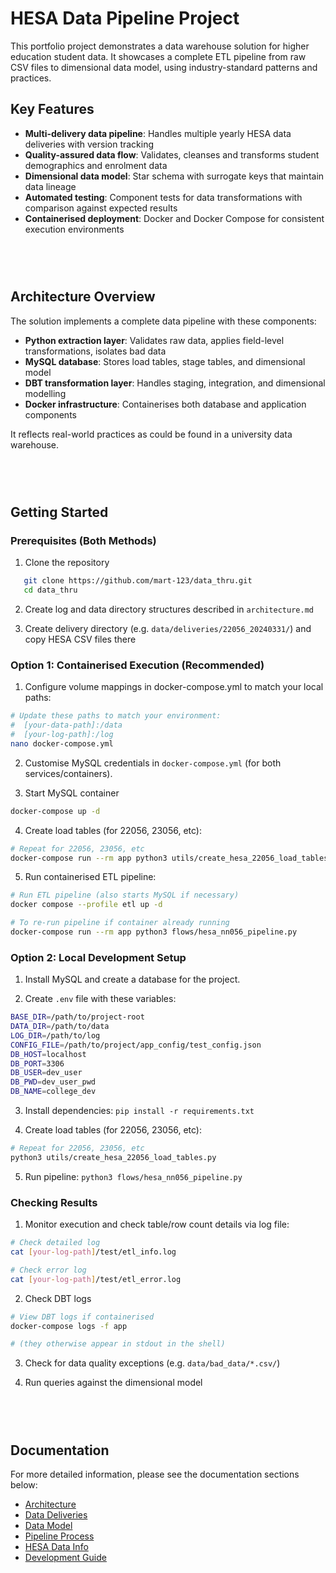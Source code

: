 # HESA Data Pipeline Project

This portfolio project demonstrates a data warehouse solution for higher education student data. It showcases a complete ETL pipeline from raw CSV files to dimensional data model, using industry-standard patterns and practices.

## Key Features
- **Multi-delivery data pipeline**: Handles multiple yearly HESA data deliveries with version tracking
- **Quality-assured data flow**: Validates, cleanses and transforms student demographics and enrolment data
- **Dimensional data model**: Star schema with surrogate keys that maintain data lineage
- **Automated testing**: Component tests for data transformations with comparison against expected results
- **Containerised deployment**: Docker and Docker Compose for consistent execution environments


<div style="margin: 2em 0; min-height: 30px;"></div>


## Architecture Overview
The solution implements a complete data pipeline with these components:

- **Python extraction layer**: Validates raw data, applies field-level transformations, isolates bad data
- **MySQL database**: Stores load tables, stage tables, and dimensional model
- **DBT transformation layer**: Handles staging, integration, and dimensional modelling
- **Docker infrastructure**: Containerises both database and application components

It reflects real-world practices as could be found in a university data warehouse.


<div style="margin: 2em 0; min-height: 30px;"></div>


## Getting Started

### Prerequisites (Both Methods)
1. Clone the repository
```bash
   git clone https://github.com/mart-123/data_thru.git
   cd data_thru
```

2. Create log and data directory structures described in `architecture.md`

3. Create delivery directory (e.g. `data/deliveries/22056_20240331/`) and copy HESA CSV files there


### Option 1: Containerised Execution (Recommended)

1. Configure volume mappings in docker-compose.yml to match your local paths:
```bash
# Update these paths to match your environment:
#  [your-data-path]:/data
#  [your-log-path]:/log
nano docker-compose.yml
```

2. Customise MySQL credentials in `docker-compose.yml` (for both services/containers).

3. Start MySQL container
```bash
docker-compose up -d
```

4. Create load tables (for 22056, 23056, etc):
```bash
# Repeat for 22056, 23056, etc
docker-compose run --rm app python3 utils/create_hesa_22056_load_tables.py
```

5. Run containerised ETL pipeline: 
```bash
# Run ETL pipeline (also starts MySQL if necessary)
docker compose --profile etl up -d

# To re-run pipeline if container already running
docker-compose run --rm app python3 flows/hesa_nn056_pipeline.py
```


### Option 2: Local Development Setup

1. Install MySQL and create a database for the project.

2. Create `.env` file with these variables:
```bash
BASE_DIR=/path/to/project-root
DATA_DIR=/path/to/data
LOG_DIR=/path/to/log
CONFIG_FILE=/path/to/project/app_config/test_config.json
DB_HOST=localhost
DB_PORT=3306
DB_USER=dev_user
DB_PWD=dev_user_pwd
DB_NAME=college_dev
```

3. Install dependencies: `pip install -r requirements.txt`

4. Create load tables (for 22056, 23056, etc):
```bash
# Repeat for 22056, 23056, etc
python3 utils/create_hesa_22056_load_tables.py
```

5. Run pipeline: `python3 flows/hesa_nn056_pipeline.py`


### Checking Results
1. Monitor execution and check table/row count details via log file:
```bash
# Check detailed log
cat [your-log-path]/test/etl_info.log

# Check error log
cat [your-log-path]/test/etl_error.log
```

2. Check DBT logs
```bash
# View DBT logs if containerised
docker-compose logs -f app

# (they otherwise appear in stdout in the shell)
```

3. Check for data quality exceptions (e.g. `data/bad_data/*.csv/`)

4. Run queries against the dimensional model

<div style="margin: 2em 0; min-height: 30px;"></div>


## Documentation
For more detailed information, please see the documentation sections below:
* [Architecture](architecture.md)
* [Data Deliveries](data-deliveries.md)
* [Data Model](data-model.md)
* [Pipeline Process](pipeline-process.md)
* [HESA Data Info](hesa-data-info.md)
* [Development Guide](development-guide.md)

